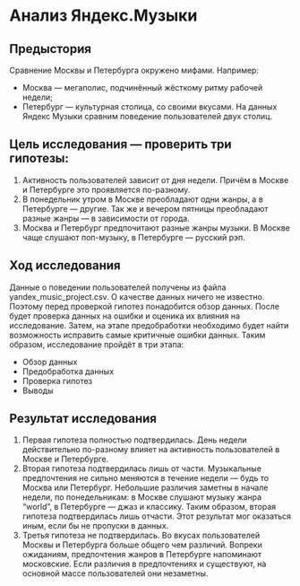# Анализ Яндекс.Музыки

## Предыстория
Сравнение Москвы и Петербурга окружено мифами. Например:
- Москва — мегаполис, подчинённый жёсткому ритму рабочей недели;
- Петербург — культурная столица, со своими вкусами.
На данных Яндекс Музыки сравним поведение пользователей двух столиц.

## Цель исследования — проверить три гипотезы:
1. Активность пользователей зависит от дня недели. Причём в Москве и Петербурге это проявляется по-разному.
2. В понедельник утром в Москве преобладают одни жанры, а в Петербурге — другие. Так же и вечером пятницы преобладают разные жанры — в зависимости от города.
3. Москва и Петербург предпочитают разные жанры музыки. В Москве чаще слушают поп-музыку, в Петербурге — русский рэп.

## Ход исследования
Данные о поведении пользователей получены из файла yandex_music_project.csv. О качестве данных ничего не известно. Поэтому перед проверкой гипотез понадобится обзор данных.
После будет проверка данных на ошибки и оценика их влияния на исследование. Затем, на этапе предобработки необходимо будет найти возможность исправить самые критичные ошибки данных.
Таким образом, исследование пройдёт в три этапа:
- Обзор данных
- Предобработка данных
- Проверка гипотез
- Выводы

## Результат исследования
1. Первая гипотеза полностью подтвердилась.
День недели действительно по-разному влияет на активность пользователей в Москве и Петербурге.
2. Вторая гипотеза подтвердилась лишь от части.
Музыкальные предпочтения не сильно меняются в течение недели — будь то Москва или Петербург. Небольшие различия заметны в начале недели, по понедельникам:
в Москве слушают музыку жанра “world”, в Петербурге — джаз и классику.
Таким образом, вторая гипотеза подтвердилась лишь отчасти. Этот результат мог оказаться иным, если бы не пропуски в данных.
3. Третья гипотеза не подтвердилась.
Во вкусах пользователей Москвы и Петербурга больше общего чем различий. Вопреки ожиданиям, предпочтения жанров в Петербурге напоминают московские. Если различия в предпочтениях и существуют, на основной массе пользователей они незаметны.
